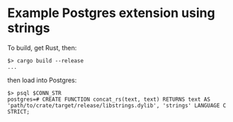 # Example Postgres extension using strings

To build, get Rust, then:

```console
$> cargo build --release
...
```

then load into Postgres:

```console
$> psql $CONN_STR
postgres=# CREATE FUNCTION concat_rs(text, text) RETURNS text AS 'path/to/crate/target/release/libstrings.dylib', 'strings' LANGUAGE C STRICT;
```